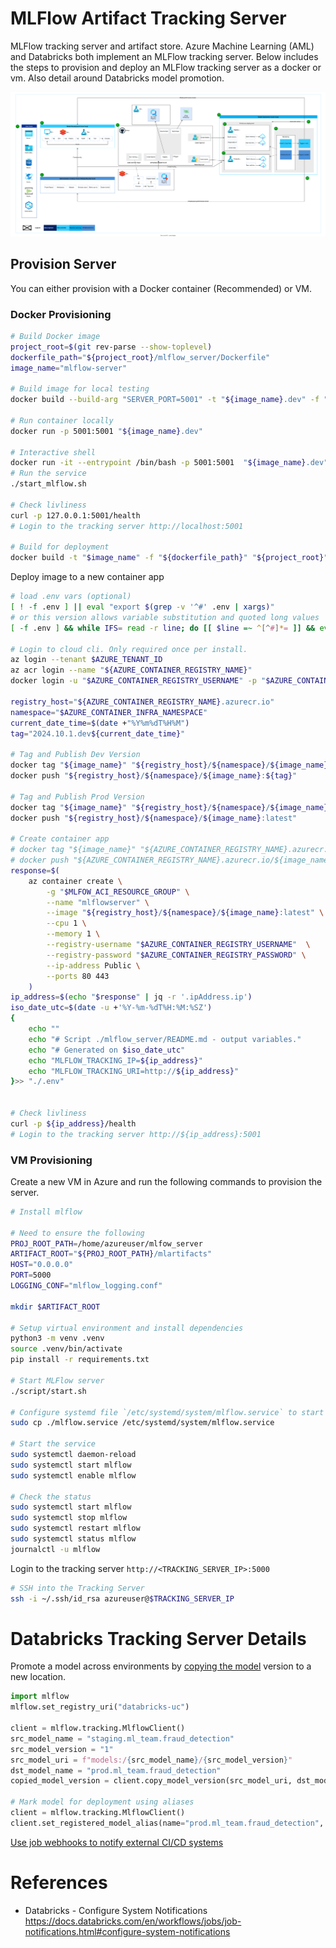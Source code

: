# MLFlow Artifact Tracking Server

MLFlow tracking server and artifact store. Azure Machine Learning (AML) and Databricks both implement an MLFlow tracking server. Below includes the steps to provision and deploy an MLFlow tracking server as a docker or vm. Also detail around Databricks model promotion.

![Architecture Overview](./docs/architecture_overview.svg)

## Provision Server

You can either provision with a Docker container (Recommended) or VM.

### Docker Provisioning

```bash
# Build Docker image
project_root=$(git rev-parse --show-toplevel)
dockerfile_path="${project_root}/mlflow_server/Dockerfile"
image_name="mlflow-server"

# Build image for local testing
docker build --build-arg "SERVER_PORT=5001" -t "${image_name}.dev" -f "${dockerfile_path}" "${project_root}"

# Run container locally
docker run -p 5001:5001 "${image_name}.dev"

# Interactive shell
docker run -it --entrypoint /bin/bash -p 5001:5001  "${image_name}.dev"
# Run the service
./start_mlflow.sh

# Check livliness
curl -p 127.0.0.1:5001/health
# Login to the tracking server http://localhost:5001

# Build for deployment
docker build -t "$image_name" -f "${dockerfile_path}" "${project_root}"
```

Deploy image to a new container app

```bash
# load .env vars (optional)
[ ! -f .env ] || eval "export $(grep -v '^#' .env | xargs)"
# or this version allows variable substitution and quoted long values
[ -f .env ] && while IFS= read -r line; do [[ $line =~ ^[^#]*= ]] && eval "export $line"; done < .env

# Login to cloud cli. Only required once per install.
az login --tenant $AZURE_TENANT_ID
az acr login --name "${AZURE_CONTAINER_REGISTRY_NAME}"
docker login -u "$AZURE_CONTAINER_REGISTRY_USERNAME" -p "$AZURE_CONTAINER_REGISTRY_PASSWORD" "${AZURE_CONTAINER_REGISTRY_NAME}.azurecr.io"

registry_host="${AZURE_CONTAINER_REGISTRY_NAME}.azurecr.io"
namespace="$AZURE_CONTAINER_INFRA_NAMESPACE"
current_date_time=$(date +"%Y%m%dT%H%M")
tag="2024.10.1.dev${current_date_time}"

# Tag and Publish Dev Version
docker tag "${image_name}" "${registry_host}/${namespace}/${image_name}:${tag}"
docker push "${registry_host}/${namespace}/${image_name}:${tag}"

# Tag and Publish Prod Version
docker tag "${image_name}" "${registry_host}/${namespace}/${image_name}:latest"
docker push "${registry_host}/${namespace}/${image_name}:latest"

# Create container app
# docker tag "${image_name}" "${AZURE_CONTAINER_REGISTRY_NAME}.azurecr.io/${image_name}"
# docker push "${AZURE_CONTAINER_REGISTRY_NAME}.azurecr.io/${image_name}"
response=$(
    az container create \
        -g "$MLFOW_ACI_RESOURCE_GROUP" \
        --name "mlflowserver" \
        --image "${registry_host}/${namespace}/${image_name}:latest" \
        --cpu 1 \
        --memory 1 \
        --registry-username "$AZURE_CONTAINER_REGISTRY_USERNAME"  \
        --registry-password "$AZURE_CONTAINER_REGISTRY_PASSWORD" \
        --ip-address Public \
        --ports 80 443
    )
ip_address=$(echo "$response" | jq -r '.ipAddress.ip')
iso_date_utc=$(date -u +'%Y-%m-%dT%H:%M:%SZ')
{
    echo ""
    echo "# Script ./mlflow_server/README.md - output variables."
    echo "# Generated on $iso_date_utc"
    echo "MLFLOW_TRACKING_IP=${ip_address}"
    echo "MLFLOW_TRACKING_URI=http://${ip_address}"
}>> "./.env"


# Check livliness
curl -p ${ip_address}/health
# Login to the tracking server http://${ip_address}:5001


```

### VM Provisioning

Create a new VM in Azure and run the following commands to provision the server.

```bash
# Install mlflow

# Need to ensure the following
PROJ_ROOT_PATH=/home/azureuser/mlfow_server
ARTIFACT_ROOT="${PROJ_ROOT_PATH}/mlartifacts"
HOST="0.0.0.0"
PORT=5000
LOGGING_CONF="mlflow_logging.conf"

mkdir $ARTIFACT_ROOT

# Setup virtual environment and install dependencies
python3 -m venv .venv
source .venv/bin/activate
pip install -r requirements.txt

# Start MLFlow server
./script/start.sh

# Configure systemd file `/etc/systemd/system/mlflow.service` to start the MLFlow server on boot.
sudo cp ./mlflow.service /etc/systemd/system/mlflow.service

# Start the service
sudo systemctl daemon-reload
sudo systemctl start mlflow
sudo systemctl enable mlflow

# Check the status
sudo systemctl start mlflow
sudo systemctl stop mlflow
sudo systemctl restart mlflow
sudo systemctl status mlflow
journalctl -u mlflow
```

Login to the tracking server `http://<TRACKING_SERVER_IP>:5000`

```bash
# SSH into the Tracking Server
ssh -i ~/.ssh/id_rsa azureuser@$TRACKING_SERVER_IP
```

# Databricks Tracking Server Details

Promote a model across environments by [copying the model](https://docs.databricks.com/en/machine-learning/manage-model-lifecycle/upgrade-workflows.html#promote-a-model-across-environments) version to a new location.

```python
import mlflow
mlflow.set_registry_uri("databricks-uc")

client = mlflow.tracking.MlflowClient()
src_model_name = "staging.ml_team.fraud_detection"
src_model_version = "1"
src_model_uri = f"models:/{src_model_name}/{src_model_version}"
dst_model_name = "prod.ml_team.fraud_detection"
copied_model_version = client.copy_model_version(src_model_uri, dst_model_name)

# Mark model for deployment using aliases
client = mlflow.tracking.MlflowClient()
client.set_registered_model_alias(name="prod.ml_team.fraud_detection", alias="Champion", version=copied_model_version.version)
```

[Use job webhooks to notify external CI/CD systems](https://docs.databricks.com/en/machine-learning/manage-model-lifecycle/upgrade-workflows.html#use-job-webhooks-for-manual-approval-for-model-deployment)

# References

- Databricks - Configure System Notifications https://docs.databricks.com/en/workflows/jobs/job-notifications.html#configure-system-notifications

